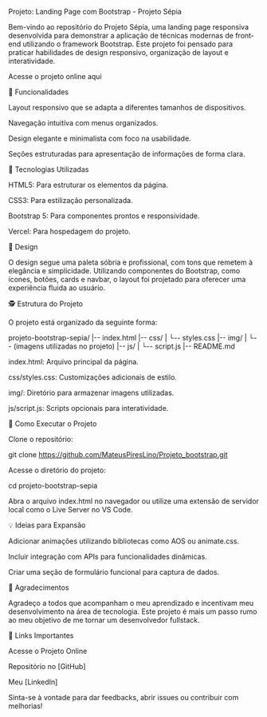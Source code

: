 Projeto: Landing Page com Bootstrap - Projeto Sépia

Bem-vindo ao repositório do Projeto Sépia, uma landing page responsiva desenvolvida para demonstrar a aplicação de técnicas modernas de front-end utilizando o framework Bootstrap. Este projeto foi pensado para praticar habilidades de design responsivo, organização de layout e interatividade.

Acesse o projeto online aqui

🔧 Funcionalidades

Layout responsivo que se adapta a diferentes tamanhos de dispositivos.

Navegação intuitiva com menus organizados.

Design elegante e minimalista com foco na usabilidade.

Seções estruturadas para apresentação de informações de forma clara.

🔄 Tecnologias Utilizadas

HTML5: Para estruturar os elementos da página.

CSS3: Para estilização personalizada.

Bootstrap 5: Para componentes prontos e responsividade.

Vercel: Para hospedagem do projeto.

🎨 Design

O design segue uma paleta sóbria e profissional, com tons que remetem à elegância e simplicidade. Utilizando componentes do Bootstrap, como ícones, botões, cards e navbar, o layout foi projetado para oferecer uma experiência fluida ao usuário.

🕵️ Estrutura do Projeto

O projeto está organizado da seguinte forma:

projeto-bootstrap-sepia/
|-- index.html
|-- css/
|     └-- styles.css
|-- img/
|     └-- (imagens utilizadas no projeto)
|-- js/
|     └-- script.js
|-- README.md

index.html: Arquivo principal da página.

css/styles.css: Customizações adicionais de estilo.

img/: Diretório para armazenar imagens utilizadas.

js/script.js: Scripts opcionais para interatividade.

🚀 Como Executar o Projeto

Clone o repositório:

git clone https://github.com/MateusPiresLino/Projeto_bootstrap.git

Acesse o diretório do projeto:

cd projeto-bootstrap-sepia

Abra o arquivo index.html no navegador ou utilize uma extensão de servidor local como o Live Server no VS Code.

💡 Ideias para Expansão

Adicionar animações utilizando bibliotecas como AOS ou animate.css.

Incluir integração com APIs para funcionalidades dinâmicas.

Criar uma seção de formulário funcional para captura de dados.

🙏 Agradecimentos

Agradeço a todos que acompanham o meu aprendizado e incentivam meu desenvolvimento na área de tecnologia. Este projeto é mais um passo rumo ao meu objetivo de me tornar um desenvolvedor fullstack.

🔗 Links Importantes

Acesse o Projeto Online

Repositório no [GitHub]

Meu [LinkedIn]

Sinta-se à vontade para dar feedbacks, abrir issues ou contribuir com melhorias!

